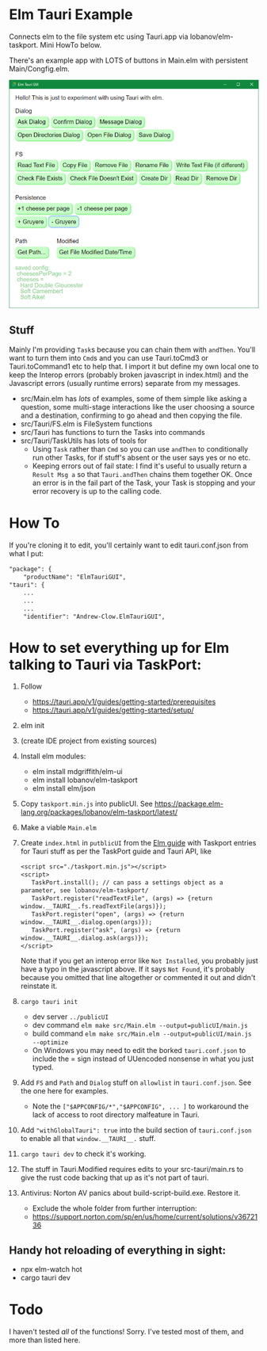 # Elm Tauri Example

Connects elm to the file system etc using Tauri.app via lobanov/elm-taskport. Mini HowTo below.

There's an example app with LOTS of buttons in Main.elm with persistent Main/Congfig.elm.

![screenshot showing many buttons like "Open Dialog" "Copy File" etc](screenshot.png?raw=true "Screenshot")

## Stuff

Mainly I'm providing `Task`s because you can chain them with `andThen`.
You'll want to turn them into `Cmd`s and you can use Tauri.toCmd3 or Tauri.toCommand1 etc to help that.
I import it but define my own local one to keep the Interop errors (probably broken javascript in index.html)
and the Javascript errors (usually runtime errors) separate from my messages.

* src/Main.elm has _lots_ of examples, some of them simple like asking a question, some multi-stage interactions like 
  the user choosing a source and a destination, confirming to go ahead and then copying the file.
* src/Tauri/FS.elm is FileSystem functions
* src/Tauri has functions to turn the Tasks into commands
* src/Tauri/TaskUtils has lots of tools for
    - Using `Task` rather than `Cmd` so you can use `andThen` to conditionally run other Tasks,
      for if stuff's absent or the user says yes or no etc.
    - Keeping errors out of fail state: I find it's useful to usually return a `Result Msg a` 
      so that `Tauri.andThen` chains them together OK. Once an error is in the fail part of the Task, 
      your Task is stopping and your error recovery is up to the calling code.

# How To

If you're cloning it to edit, you'll certainly want to edit tauri.conf.json from what I put:

    "package": {
        "productName": "ElmTauriGUI",
    "tauri": {
        ...
        ...
        ...
        "identifier": "Andrew-Clow.ElmTauriGUI",


# How to set everything up for Elm talking to Tauri via TaskPort:

1. Follow 
   - https://tauri.app/v1/guides/getting-started/prerequisites
   - https://tauri.app/v1/guides/getting-started/setup/
2. elm init
3. (create IDE project from existing sources)
4. Install elm modules:
     - elm install mdgriffith/elm-ui
     - elm install lobanov/elm-taskport
     - elm install elm/json
5. Copy `taskport.min.js` into publicUI. See https://package.elm-lang.org/packages/lobanov/elm-taskport/latest/
6. Make a viable `Main.elm`
7. Create `index.html` in `putblicUI` from the [Elm guide](https://guide.elm-lang.org/interop/) with Taskport entries for Tauri stuff as per the TaskPort guide and Tauri API, like

       <script src="./taskport.min.js"></script>
       <script>
          TaskPort.install(); // can pass a settings object as a parameter, see lobanov/elm-taskport/
          TaskPort.register("readTextFile", (args) => {return window.__TAURI__.fs.readTextFile(args)});
          TaskPort.register("open", (args) => {return window.__TAURI__.dialog.open(args)});
          TaskPort.register("ask", (args) => {return window.__TAURI__.dialog.ask(args)});
       </script>

   Note that if you get an interop error like `Not Installed`, you probably just have a typo in the javascript above. 
   If it says `Not Found`, it's probably because you omitted that line altogether or commented it out and didn't reinstate it.
8. `cargo tauri init`
     - dev server `../publicUI`
     - dev command `elm make src/Main.elm --output=publicUI/main.js`
     - build command `elm make src/Main.elm --output=publicUI/main.js --optimize`
     - On Windows you may need to edit the borked `tauri.conf.json` to include the = sign instead of UUencoded nonsense in what you just typed. 
9. Add `FS` and `Path` and `Dialog` stuff on `allowlist` in `tauri.conf.json`. See the one here for examples.
     * Note the `["$APPCONFIG/*","$APPCONFIG", ... ]` to workaround the lack of access to root directory malfeature in Tauri.
10. Add `"withGlobalTauri": true` into the build section of `tauri.conf.json` to enable all that `window.__TAURI__.` stuff.    
11. `cargo tauri dev` to check it's working.
12. The stuff in Tauri.Modified requires edits to your src-tauri/main.rs to give the rust code backing that up as it's not part of tauri.
13. Antivirus: Norton AV panics about build-script-build.exe. Restore it.
    * Exclude the whole folder from further interruption:
    * https://support.norton.com/sp/en/us/home/current/solutions/v3672136

## Handy hot reloading of everything in sight:

* npx elm-watch hot
* cargo tauri dev

# Todo

I haven't tested _all_ of the functions! Sorry. I've tested most of them, and more than listed here.